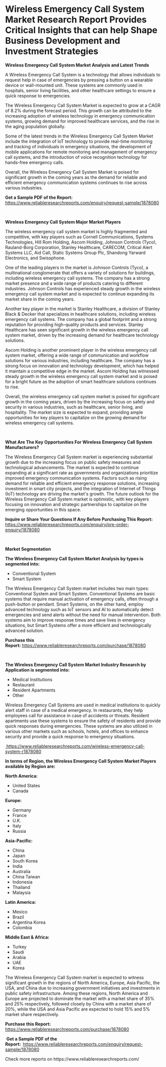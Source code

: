 <p><h1>Wireless Emergency Call System Market Research Report Provides Critical Insights that can help Shape Business Development and Investment Strategies</h1></p><p><strong>Wireless Emergency Call System Market Analysis and Latest Trends</strong></p>
<p><p>A Wireless Emergency Call System is a technology that allows individuals to request help in case of emergencies by pressing a button on a wearable device or wall-mounted unit. These systems are commonly used in hospitals, senior living facilities, and other healthcare settings to ensure a quick response to emergencies.</p><p>The Wireless Emergency Call System Market is expected to grow at a CAGR of 8.2% during the forecast period. This growth can be attributed to the increasing adoption of wireless technology in emergency communication systems, growing demand for improved healthcare services, and the rise in the aging population globally.</p><p>Some of the latest trends in the Wireless Emergency Call System Market include the integration of IoT technology to provide real-time monitoring and tracking of individuals in emergency situations, the development of mobile applications for remote monitoring and management of emergency call systems, and the introduction of voice recognition technology for hands-free emergency calls.</p><p>Overall, the Wireless Emergency Call System Market is poised for significant growth in the coming years as the demand for reliable and efficient emergency communication systems continues to rise across various industries.</p></p>
<p><strong>Get a Sample PDF of the Report:&nbsp;</strong> <a href="https://www.reliableresearchreports.com/enquiry/request-sample/1878080">https://www.reliableresearchreports.com/enquiry/request-sample/1878080</a></p>
<p>&nbsp;</p>
<p><strong>Wireless Emergency Call System Major Market Players</strong></p>
<p><p>The wireless emergency call system market is highly fragmented and competitive, with key players such as Cornell Communications, Systems Technologies, Hill Rom Holding, Ascom Holding, Johnson Controls (Tyco), Rauland-Borg Corporation, Stanley Healthcare, CARECOM, Critical Alert Systems LLC, Aid Call, Static Systems Group Plc, Shandong Yarward Electronics, and Swissphone.</p><p>One of the leading players in the market is Johnson Controls (Tyco), a multinational conglomerate that offers a variety of solutions for buildings, including wireless emergency call systems. The company has a strong market presence and a wide range of products catering to different industries. Johnson Controls has experienced steady growth in the wireless emergency call system market and is expected to continue expanding its market share in the coming years.</p><p>Another key player in the market is Stanley Healthcare, a division of Stanley Black & Decker that specializes in healthcare solutions, including wireless emergency call systems. The company has a global footprint and a strong reputation for providing high-quality products and services. Stanley Healthcare has seen significant growth in the wireless emergency call system market, driven by the increasing demand for healthcare technology solutions.</p><p>Ascom Holding is another prominent player in the wireless emergency call system market, offering a wide range of communication and workflow solutions for various industries, including healthcare. The company has a strong focus on innovation and technology development, which has helped it maintain a competitive edge in the market. Ascom Holding has witnessed steady growth in the wireless emergency call system market and is poised for a bright future as the adoption of smart healthcare solutions continues to rise.</p><p>Overall, the wireless emergency call system market is poised for significant growth in the coming years, driven by the increasing focus on safety and security in various industries, such as healthcare, senior living, and hospitality. The market size is expected to expand, providing ample opportunities for key players to capitalize on the growing demand for wireless emergency call systems.</p></p>
<p>&nbsp;</p>
<p><strong>What Are The Key Opportunities For Wireless Emergency Call System Manufacturers?</strong></p>
<p><p>The Wireless Emergency Call System market is experiencing substantial growth due to the increasing focus on public safety measures and technological advancements. The market is expected to continue expanding at a significant rate as governments and organizations prioritize improved emergency communication systems. Factors such as rising demand for reliable and efficient emergency response solutions, increasing investment in smart city projects, and the integration of Internet of Things (IoT) technology are driving the market's growth. The future outlook for the Wireless Emergency Call System market is optimistic, with key players focusing on innovation and strategic partnerships to capitalize on the emerging opportunities in this space.</p></p>
<p><strong>Inquire or Share Your Questions If Any Before Purchasing This Report:</strong> <a href="https://www.reliableresearchreports.com/enquiry/pre-order-enquiry/1878080">https://www.reliableresearchreports.com/enquiry/pre-order-enquiry/1878080</a></p>
<p>&nbsp;</p>
<p><strong>Market Segmentation</strong></p>
<p><strong>The Wireless Emergency Call System Market Analysis by types is segmented into:</strong></p>
<p><ul><li>Conventional System</li><li>Smart System</li></ul></p>
<p><p>The Wireless Emergency Call System market includes two main types: Conventional System and Smart System. Conventional Systems are basic systems that require manual activation of emergency calls, often through a push-button or pendant. Smart Systems, on the other hand, employ advanced technology such as IoT sensors and AI to automatically detect emergencies and send alerts without the need for manual intervention. Both systems aim to improve response times and save lives in emergency situations, but Smart Systems offer a more efficient and technologically advanced solution.</p></p>
<p><strong>Purchase this Report:&nbsp;</strong><a href="https://www.reliableresearchreports.com/purchase/1878080">https://www.reliableresearchreports.com/purchase/1878080</a></p>
<p>&nbsp;</p>
<p><strong>The Wireless Emergency Call System Market Industry Research by Application is segmented into:</strong></p>
<p><ul><li>Medical Institutions</li><li>Restaurant</li><li>Resident Apartments</li><li>Other</li></ul></p>
<p><p>Wireless Emergency Call Systems are used in medical institutions to quickly alert staff in case of a medical emergency. In restaurants, they help employees call for assistance in case of accidents or threats. Resident apartments use these systems to ensure the safety of residents and provide quick responses during emergencies. These systems are also utilized in various other markets such as schools, hotels, and offices to enhance security and provide a quick response to emergency situations.</p></p>
<p><a href="https://www.reliableresearchreports.com/wireless-emergency-call-system-r1878080">&nbsp;https://www.reliableresearchreports.com/wireless-emergency-call-system-r1878080</a></p>
<p><strong>In terms of Region, the Wireless Emergency Call System Market Players available by Region are:</strong></p>
<p>
    <p> <strong> North America: </strong>
        <ul>
            <li>United States</li>
            <li>Canada</li>
        </ul>
        </p> 
    <p> <strong> Europe: </strong>
        <ul>
            <li>Germany</li>
            <li>France</li>
            <li>U.K.</li>
            <li>Italy</li>
            <li>Russia</li>
        </ul>
        </p> 
    <p> <strong> Asia-Pacific: </strong>
        <ul>
            <li>China</li>
            <li>Japan</li>
            <li>South Korea</li>
            <li>India</li>
            <li>Australia</li>
            <li>China Taiwan</li>
            <li>Indonesia</li>
            <li>Thailand</li>
            <li>Malaysia</li>
        </ul>
        </p> 
    <p> <strong> Latin America: </strong>
        <ul>
            <li>Mexico</li>
            <li>Brazil</li>
            <li>Argentina Korea</li>
            <li>Colombia</li>
        </ul>
        </p> 
    <p> <strong> Middle East & Africa: </strong>
        <ul>
            <li>Turkey</li>
            <li>Saudi</li>
            <li>Arabia</li>
            <li>UAE</li>
            <li>Korea</li>
        </ul>
    </p>
    </p>
<p><p>The Wireless Emergency Call System market is expected to witness significant growth in the regions of North America, Europe, Asia Pacific, the USA, and China due to increasing government initiatives and investments in public safety infrastructure. Among these regions, North America and Europe are projected to dominate the market with a market share of 35% and 25% respectively, followed closely by China with a market share of 20%, while the USA and Asia Pacific are expected to hold 15% and 5% market share respectively.</p></p>
<p><strong>Purchase this Report: </strong><a href="https://www.reliableresearchreports.com/purchase/1878080">https://www.reliableresearchreports.com/purchase/1878080</a></p>
<p>&nbsp;<strong>Get a Sample PDF of the Report:&nbsp;&nbsp;</strong><a href="https://www.reliableresearchreports.com/enquiry/request-sample/1878080">https://www.reliableresearchreports.com/enquiry/request-sample/1878080</a></p>
<p><strong></strong></p>
<p>Check more reports on https://www.reliableresearchreports.com/</p>